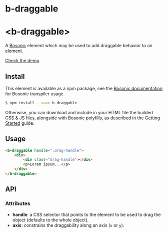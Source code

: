 b-draggable
===========
# &lt;b-draggable&gt;

A [Bosonic](http://bosonic.github.io) element which may be used to add draggable behavior to an element.

[Check the demo](http://bosonic.github.io/demos.html).

## Install

This element is available as a npm package, see the [Bosonic documentation](http://bosonic.github.io/documentation.html) for Bosonic transpiler usage.

```sh
$ npm install --save b-draggable
```

Otherwise, you can download and include in your HTML file the builded CSS & JS files, alongside with Bosonic polyfills, as described in the [Getting Started](http://bosonic.github.io/getting-started.html) guide.

## Usage

```html
<b-draggable handle=".drag-handle">
    <div>
        <div class="drag-handle"></div>
        <p>Lorem ipsum...</p>
    </div>
</b-draggable>
```

## API

### Attributes
- __handle__: a CSS selector that points to the element to be used to drag the object (defaults to the whole object).
- __axis__: constrains the draggability along an axis (`x` or `y`).
